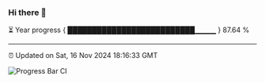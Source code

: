### Hi there 👋

⏳ Year progress { ██████████████████████████▁▁▁▁ } 87.64 %

---

⏰ Updated on Sat, 16 Nov 2024 18:16:33 GMT

![Progress Bar CI](https://github.com/liununu/liununu/workflows/Progress%20Bar%20CI/badge.svg)
